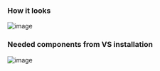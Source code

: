 ### How it looks
![image](https://github.com/user-attachments/assets/30436132-9844-468c-951e-29f9604482a5)

### Needed components from VS installation
![image](https://github.com/user-attachments/assets/162dd949-b962-4e83-95bb-2b30ce816896)
